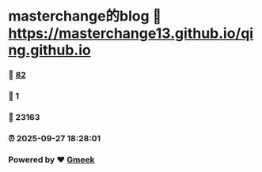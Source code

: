 # masterchange的blog :link: https://masterchange13.github.io/qing.github.io 
### :page_facing_up: [82](https://masterchange13.github.io/qing.github.io/tag.html) 
### :speech_balloon: 1 
### :hibiscus: 23163 
### :alarm_clock: 2025-09-27 18:28:01 
### Powered by :heart: [Gmeek](https://github.com/Meekdai/Gmeek)
